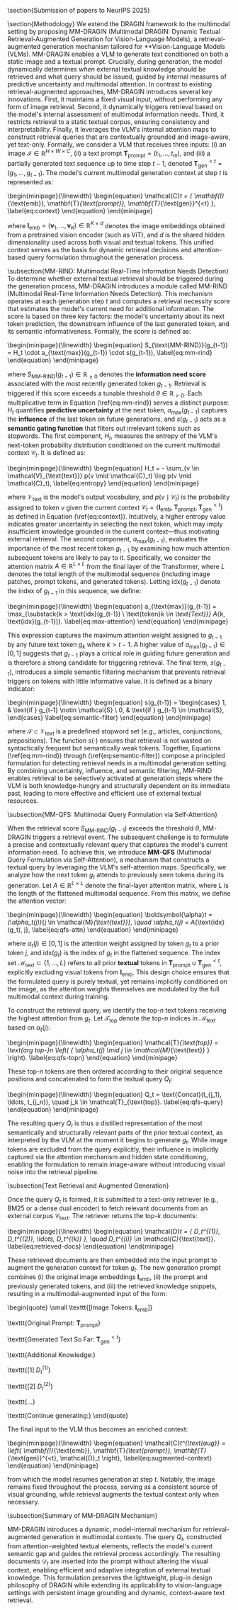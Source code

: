\section{Submission of papers to NeurIPS 2025}


\section{Methodology}
We extend the DRAGIN framework to the multimodal setting by proposing MM-DRAGIN (Multimodal DRAGIN: Dynamic Textual Retrieval-Augmented Generation for Vision-Language Models), a retrieval-augmented generation mechanism tailored for **Vision-Language Models (VLMs). MM-DRAGIN enables a VLM to generate text conditioned on both a static image and a textual prompt. Crucially, during generation, the model dynamically determines *when* external textual knowledge should be retrieved and what query should be issued, guided by internal measures of predictive uncertainty and multimodal attention. In contrast to existing retrieval-augmented approaches, MM-DRAGIN introduces several key innovations. First, it maintains a fixed visual input, without performing any form of image retrieval. Second, it dynamically triggers retrieval based on the model's internal assessment of multimodal information needs. Third, it restricts retrieval to a static textual corpus, ensuring consistency and interpretability. Finally, it leverages the VLM's internal attention maps to construct retrieval queries that are contextually grounded and image-aware, yet text-only. Formally, we consider a VLM that receives three inputs: (i) an image $\mathcal{I} \in \mathbb{R}^{H \times W \times C}$, (ii) a text prompt $\mathbf{T}_{\text{prompt}} = (t_1, \dots, t_m)$, and (iii) a partially generated text sequence up to time step $t-1$, denoted $\mathbf{T}_{\text{gen}}^{<t} = (g_1, \dots, g_{t-1})$. The model's current multimodal generation context at step $t$ is represented as:

\begin{minipage}{\linewidth}
\begin{equation}
\mathcal{C}_t = \{ \mathbf{I}_{\text{emb}}, \mathbf{T}_{\text{prompt}}, \mathbf{T}_{\text{gen}}^{<t} \},
\label{eq:context}
\end{equation}
\end{minipage}

where $\mathbf{I}_{\text{emb}} = (\mathbf{v}_1, \dots, \mathbf{v}_K) \in \mathbb{R}^{K \times d}$ denotes the image embeddings obtained from a pretrained vision encoder (such as ViT), and $d$ is the shared hidden dimensionality used across both visual and textual tokens. This unified context serves as the basis for dynamic retrieval decisions and attention-based query formulation throughout the generation process.

\subsection{MM-RIND: Multimodal Real-Time Information Needs Detection}
To determine whether external textual retrieval should be triggered during the generation process, MM-DRAGIN introduces a module called MM-RIND (Multimodal Real-Time Information Needs Detection). This mechanism operates at each generation step $t$ and computes a retrieval necessity score that estimates the model's current need for additional information. The score is based on three key factors: the model's uncertainty about its next token prediction, the downstream influence of the last generated token, and its semantic informativeness. Formally, the score is defined as:

\begin{minipage}{\linewidth}
\begin{equation}
S_{\text{MM-RIND}}(g_{t-1}) = H_t \cdot a_{\text{max}}(g_{t-1}) \cdot s(g_{t-1}),
\label{eq:mm-rind}
\end{equation}
\end{minipage}

where $S_{\text{MM-RIND}}(g_{t-1}) \in \mathbb{R}_{\geq 0}$ denotes the **information need score** associated with the most recently generated token $g_{t-1}$. Retrieval is triggered if this score exceeds a tunable threshold $\theta \in \mathbb{R}_{> 0}$. Each multiplicative term in Equation (\ref{eq:mm-rind}) serves a distinct purpose: $H_t$ quantifies **predictive uncertainty** at the next token, $a_{\text{max}}(g_{t-1})$ captures the **influence** of the last token on future generations, and $s(g_{t-1})$ acts as a **semantic gating function** that filters out irrelevant tokens such as stopwords. The first component, $H_t$, measures the entropy of the VLM's next-token probability distribution conditioned on the current multimodal context $\mathcal{C}_t$. It is defined as:

\begin{minipage}{\linewidth}
\begin{equation}
H_t = - \sum_{v \in \mathcal{V}_{\text{text}}} p(v \mid \mathcal{C}_t) \log p(v \mid \mathcal{C}_t),
\label{eq:entropy}
\end{equation}
\end{minipage}

where $\mathcal{V}_{\text{text}}$ is the model's output vocabulary, and $p(v \mid \mathcal{C}_t)$ is the probability assigned to token $v$ given the current context $\mathcal{C}_t = \{ \mathbf{I}_{\text{emb}}, \mathbf{T}_{\text{prompt}}, \mathbf{T}_{\text{gen}}^{<t} \}$ as defined in Equation (\ref{eq:context}). Intuitively, a higher entropy value indicates greater uncertainty in selecting the next token, which may imply insufficient knowledge grounded in the current context—thus motivating external retrieval. The second component, $a_{\text{max}}(g_{t-1})$, evaluates the importance of the most recent token $g_{t-1}$ by examining how much attention subsequent tokens are likely to pay to it. Specifically, we consider the attention matrix $A \in \mathbb{R}^{L \times L}$ from the final layer of the Transformer, where $L$ denotes the total length of the multimodal sequence (including image patches, prompt tokens, and generated tokens). Letting $\text{idx}(g_{t-1})$ denote the index of $g_{t-1}$ in this sequence, we define:

\begin{minipage}{\linewidth}
\begin{equation}
a_{\text{max}}(g_{t-1}) = \max_{\substack{k > \text{idx}(g_{t-1}) \\ \text{token}_k \in \text{Text}}} A_{k, \text{idx}(g_{t-1})}.
\label{eq:max-attention}
\end{equation}
\end{minipage}

This expression captures the maximum attention weight assigned to $g_{t-1}$ by any future text token $g_k$ where $k > t - 1$. A higher value of $a_{\text{max}}(g_{t-1}) \in [0, 1]$ suggests that $g_{t-1}$ plays a critical role in guiding future generation and is therefore a strong candidate for triggering retrieval. The final term, $s(g_{t-1})$, introduces a simple semantic filtering mechanism that prevents retrieval triggers on tokens with little informative value. It is defined as a binary indicator:

\begin{minipage}{\linewidth}
\begin{equation}
s(g_{t-1}) =
\begin{cases}
1, & \text{if } g_{t-1} \notin \mathcal{S} \\
0, & \text{if } g_{t-1} \in \mathcal{S},
\end{cases}
\label{eq:semantic-filter}
\end{equation}
\end{minipage}

where $\mathcal{S} \subset \mathcal{V}_{\text{text}}$ is a predefined stopword set (e.g., articles, conjunctions, prepositions). The function $s(\cdot)$ ensures that retrieval is not wasted on syntactically frequent but semantically weak tokens. Together, Equations (\ref{eq:mm-rind}) through (\ref{eq:semantic-filter}) compose a principled formulation for detecting retrieval needs in a multimodal generation setting. By combining uncertainty, influence, and semantic filtering, MM-RIND enables retrieval to be selectively activated at generation steps where the VLM is both knowledge-hungry and structurally dependent on its immediate past, leading to more effective and efficient use of external textual resources.






\subsection{MM-QFS: Multimodal Query Formulation via Self-Attention}

When the retrieval score $S_{\text{MM-RIND}}(g_{t-1})$ exceeds the threshold $\theta$, MM-DRAGIN triggers a retrieval event. The subsequent challenge is to formulate a precise and contextually relevant query that captures the model's current information need. To achieve this, we introduce **MM-QFS** (Multimodal Query Formulation via Self-Attention), a mechanism that constructs a textual query by leveraging the VLM's self-attention maps. Specifically, we analyze how the next token $g_t$ attends to previously seen tokens during its generation. Let $A \in \mathbb{R}^{L \times L}$ denote the final-layer attention matrix, where $L$ is the length of the flattened multimodal sequence. From this matrix, we define the attention vector:

\begin{minipage}{\linewidth}
\begin{equation}
\boldsymbol{\alpha}*t = (\alpha\_t(j))*{j \in \mathcal{M}*{\text{text}}}, \quad \alpha\_t(j) = A*{\text{idx}(g\_t), j},
\label{eq\:qfs-attn}
\end{equation}
\end{minipage}

where $\alpha_t(j) \in [0, 1]$ is the attention weight assigned by token $g_t$ to a prior token $j$, and $\text{idx}(g_t)$ is the index of $g_t$ in the flattened sequence. The index set $\mathcal{M}_{\text{text}} \subset \{1, \ldots, L\}$ refers to all prior **textual** tokens in $\mathbf{T}_{\text{prompt}} \cup \mathbf{T}_{\text{gen}}^{<t}$, explicitly excluding visual tokens from $\mathbf{I}_{\text{emb}}$. This design choice ensures that the formulated query is purely textual, yet remains implicitly conditioned on the image, as the attention weights themselves are modulated by the full multimodal context during training.

To construct the retrieval query, we identify the top-$n$ text tokens receiving the highest attention from $g_t$. Let $\mathcal{T}_{\text{top}}$ denote the top-$n$ indices in $\mathcal{M}_{\text{text}}$ based on $\alpha_t(j)$:

\begin{minipage}{\linewidth}
\begin{equation}
\mathcal{T}*{\text{top}} = \text{arg top-}n \left( { \alpha\_t(j) \mid j \in \mathcal{M}*{\text{text}} } \right).
\label{eq\:qfs-topn}
\end{equation}
\end{minipage}

These top-$n$ tokens are then ordered according to their original sequence positions and concatenated to form the textual query $Q_t$:

\begin{minipage}{\linewidth}
\begin{equation}
Q\_t = \text{Concat}(t\_{j\_1}, \ldots, t\_{j\_n}), \quad j\_k \in \mathcal{T}\_{\text{top}}.
\label{eq\:qfs-query}
\end{equation}
\end{minipage}

The resulting query $Q_t$ is thus a distilled representation of the most semantically and structurally relevant parts of the prior textual context, as interpreted by the VLM at the moment it begins to generate $g_t$. While image tokens are excluded from the query explicitly, their influence is implicitly captured via the attention mechanism and hidden state conditioning, enabling the formulation to remain image-aware without introducing visual noise into the retrieval pipeline.

\subsection{Text Retrieval and Augmented Generation}

Once the query $Q_t$ is formed, it is submitted to a text-only retriever (e.g., BM25 or a dense dual encoder) to fetch relevant documents from an external corpus $\mathcal{C}_{\text{text}}$. The retriever returns the top-$k$ documents:

\begin{minipage}{\linewidth}
\begin{equation}
\mathcal{D}*t = { D\_t^{(1)}, D\_t^{(2)}, \ldots, D\_t^{(k)} }, \quad D\_t^{(i)} \in \mathcal{C}*{\text{text}}.
\label{eq\:retrieved-docs}
\end{equation}
\end{minipage}

These retrieved documents are then embedded into the input prompt to augment the generation context for token $g_t$. The new generation prompt combines (i) the original image embeddings $\mathbf{I}_{\text{emb}}$, (ii) the prompt and previously generated tokens, and (iii) the retrieved knowledge snippets, resulting in a multimodal-augmented input of the form:

\begin{quote}
\small
\texttt{\[Image Tokens: $\mathbf{I}_{\text{emb}}$]}

\texttt{Original Prompt: $\mathbf{T}_{\text{prompt}}$}

\texttt{Generated Text So Far: $\mathbf{T}_{\text{gen}}^{<t}$}

\texttt{Additional Knowledge:}

\texttt{\[1] $D_t^{(1)}$}

\texttt{\[2] $D_t^{(2)}$}

\texttt{...}

\texttt{Continue generating:}
\end{quote}

The final input to the VLM thus becomes an enriched context:

\begin{minipage}{\linewidth}
\begin{equation}
\mathcal{C}*t^{\text{aug}} = \left{ \mathbf{I}*{\text{emb}}, \mathbf{T}*{\text{prompt}}, \mathbf{T}*{\text{gen}}^{\<t}, \mathcal{D}\_t \right},
\label{eq\:augmented-context}
\end{equation}
\end{minipage}

from which the model resumes generation at step $t$. Notably, the image remains fixed throughout the process, serving as a consistent source of visual grounding, while retrieval augments the textual context only when necessary.

\subsection{Summary of MM-DRAGIN Mechanism}

MM-DRAGIN introduces a dynamic, model-internal mechanism for retrieval-augmented generation in multimodal contexts. The query $Q_t$, constructed from attention-weighted textual elements, reflects the model's current semantic gap and guides the retrieval process accordingly. The resulting documents $\mathcal{D}_t$ are inserted into the prompt without altering the visual context, enabling efficient and adaptive integration of external textual knowledge. This formulation preserves the lightweight, plug-in design philosophy of DRAGIN while extending its applicability to vision-language settings with persistent image grounding and dynamic, context-aware text retrieval.
